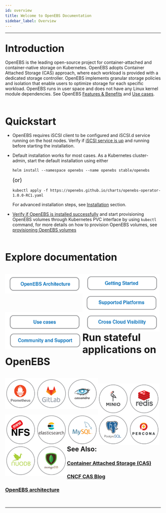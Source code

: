 ```yaml
---
id: overview
title: Welcome to OpenEBS Documentation
sidebar_label: Overview
---
```

------

##  <font size="6">Introduction</font>

OpenEBS is the leading open-source project for container-attached and
container-native storage on Kubernetes. OpenEBS adopts
Container Attached Storage (CAS) approach, where each workload is
provided with a dedicated storage controller. OpenEBS
implements granular storage policies and isolation that enable users
to optimize storage for each specific workload. OpenEBS runs
in user space and does not have any Linux kernel module dependencies.
See OpenEBS  <a href="/docs/next/features.html">Features & Benefits</a>
and <a href="/docs/next/usecases.html" target="">Use cases</a>.

<br>

## <font size="6">Quickstart</font>

- OpenEBS requires iSCSI client to be configured and iSCSI.d service
running on the host nodes.
Verify if [iSCSI service is up](/docs/next/prerequisites.html) and
running before starting the installation.

- Default installation works for most cases. As a Kubernetes
cluster-admin, start the default installation using either

  ```
  helm install --namespace openebs --name openebs stable/openebs
  ```

  <font size="4">(or)</font>

  ```
  kubectl apply -f https://openebs.github.io/charts/openebs-operator-1.0.0-RC1.yaml
  ```

  For advanced installation steps, see
[Installation](/docs/next/installation.html) section.

- [Verify if OpenEBS is installed successfully](/docs/next/installation.html#verifying-openebs-installation)
and start provisioning OpenEBS volumes through Kubernetes PVC
interface by using `kubectl` command, for more details on how to
provision OpenEBS volumes, see
[provisioning OpenEBS volumes](/docs/next/provisionvols.html)

<br>

## <font size="6">Explore documentation</font>

<br>

<div class="row">
  <div class="">
	<a href="/docs/next/architecture.html">
		<img src="/docs/assets/intro-arch.png" alt="OpenEBS Architecture" style="float:left;width:250px;">
	</a>
  </div>
  <div class="">
	<a href="/docs/next/quickstart.html">
		<img src="/docs/assets/intro-gs.png" alt="OpenEBS quick start" style="float:left;width:250px;">
	</a>
  </div>
  <div class="">
	<a href="/docs/next/prerequisites.html">
		<img src="/docs/assets/intro-platforms.png" alt="OpenEBS platforms" style="float:left;width:250px;">
	</a>
  </div>
</div>
<div class="row">
  <div class="">
	<a href="/docs/next/usecases.html">
		<img src="/docs/assets/intro-uc.png" alt="OpenEBS use cases" style="float:left;width:250px;">
	</a>
  </div>
  <div class="">
	<a href="/docs/next/mayaonline.html">
		<img src="/docs/assets/intro-mo.png" alt="Connecting to MayaOnline" style="float:left;width:250px;">
	</a>
  </div>
  <div class="">
	<a href="/docs/next/support.html">
		<img src="/docs/assets/intro-support.png" alt="OpenEBS Support" style="float:left;width:250px;">
	</a>
  </div>
</div>
<br>

## <font size="6">Run stateful applications on OpenEBS</font>

<br>
<div class="row stateful-applications_row">
    <div class="">
	<a href="/docs/next/prometheus.html" target="_blank">
		<img src="/docs/assets/a-prometheus.png" alt="OpenEBS Architecture" style="float:left;width:100px;">
	</a>
  </div>
<div class="">
	<a href="/docs/next/gitlab.html" target="_blank">
		<img src="/docs/assets/a-gitlab.png" alt="OpenEBS Architecture" style="float:left;width:100px;">
	</a>
  </div>
  <div class="">
	<a href="/docs/next/cassandra.html" target="_blank">
		<img src="/docs/assets/a-cassandra.png" alt="OpenEBS Architecture" style="float:left;width:100px;">
	</a>
  </div>
</div>
<br>
<div class="row stateful-applications_row">
<div class="">
	<a href="/docs/next/minio.html" target="_blank">
		<img src="/docs/assets/a-minio.png" alt="OpenEBS Minio" style="float:left;width:100px;">
	</a>
  </div>
<div class="">
	<a href="/docs/next/redis.html" target="_blank">
		<img src="/docs/assets/a-redis.png" alt="OpenEBS Redis" style="float:left;width:100px;">
	</a>
  </div>  
  <div class="">
	<a href="/docs/next/rwm.html" target="_blank">
		<img src="/docs/assets/a-nfs.png" alt="OpenEBS NFS" style="float:left;width:100px;">
	</a>
  </div>
</div>
<br>
<div class="row stateful-applications_row">
<div class="">
	<a href="/docs/next/elasticsearch.html" target="_blank">
		<img src="/docs/assets/a-elastic.png" alt="OpenEBS Architecture" style="float:left;width:100px;">
	</a>
  </div>
<div class="">
	<a href="/docs/next/mysql.html" target="_blank">
		<img src="/docs/assets/a-mysql.png" alt="OpenEBS Architecture" style="float:left;width:100px;">
	</a>
  </div>  
  <div class="">
	<a href="/docs/next/postgres.html" target="_blank">
		<img src="/docs/assets/a-postgres.png" alt="OpenEBS Architecture" style="float:left;width:100px;">
	</a>
  </div>
</div>
<br>
<div class="row stateful-applications_row">
  <div class="">
	<a href="/docs/next/percona.html" target="_blank">
		<img src="/docs/assets/a-percona.png" alt="OpenEBS for Percona" style="float:left;width:100px;">
	</a>
  </div>
  <div class="">
	<a href="/docs/next/nuodb.html" target="_blank">
		<img src="/docs/assets/a-nuodb.png" alt="OpenEBS for NuoDB" style="float:left;width:100px;">
	</a>
  </div>
 <div class="">
	<a href="/docs/next/mongo.html" target="_blank">
		<img src="/docs/assets/svg/a-mongo.svg" alt="OpenEBS for MongoDB" style="float:left;width:100px;">
	</a>
  </div>
</div>
<br><br>

## See Also:

### [Container Attached Storage (CAS)](/docs/next/cas.html)

### <a href="https://www.cncf.io/blog/2018/04/19/container-attached-storage-a-primer/" target="_blank">CNCF CAS Blog </a>

### [OpenEBS architecture](/docs/next/architecture.html)

<br><hr><br>


<!-- Hotjar Tracking Code for https://docs.openebs.io -->

<script>
   (function(h,o,t,j,a,r){
       h.hj=h.hj||function(){(h.hj.q=h.hj.q||[]).push(arguments)};
       h._hjSettings={hjid:785693,hjsv:6};
       a=o.getElementsByTagName('head')[0];
       r=o.createElement('script');r.async=1;
       r.src=t+h._hjSettings.hjid+j+h._hjSettings.hjsv;
       a.appendChild(r);
   })(window,document,'https://static.hotjar.com/c/hotjar-','.js?sv=');
</script>


<!-- Global site tag (gtag.js) - Google Analytics -->

<script async src="https://www.googletagmanager.com/gtag/js?id=UA-92076314-12"></script>
<script>
  window.dataLayer = window.dataLayer || [];
  function gtag(){dataLayer.push(arguments);}
  gtag('js', new Date());

  gtag('config', 'UA-92076314-12');
</script>
